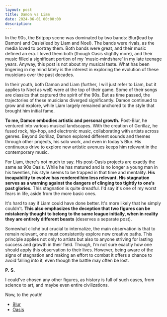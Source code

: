 ```yaml
---
layout: post
title: Damon vs Liam
date: 2024-06-01 00:00:00
description: 
---
```



In the 90s, the Britpop scene was dominated by two bands: Blur(lead by Damon) and Oasis(lead by Liam and Noel). The bands were rivals, as the media loved to portray them. Both bands were great, and their music defined an era. I loved them both (though Oasis slightly more), and their music filled a significant portion of my 'music-mindshare' in my late teenage years. Anyway, this post is not about my musical taste. What has been lingering in my mind lately is the interest in exploring the evolution of these musicians over the past decades.

In their youth, both Damon and Liam (further, I will just refer to Liam, but it applies to Noel as well) were at the top of their game. Some of their songs are classics that captured the spirit of the 90s. But as time passed, the trajectories of these musicians diverged significantly. Damon continued to grow and explore, while Liam largely remained anchored to the style that brought him initial fame. 

**To me, Damon embodies artistic and personal growth.** Post-Blur, he ventured into various musical landscapes. With the creation of Gorillaz, he fused rock, hip-hop, and electronic music, collaborating with artists across genres. Beyond Gorillaz, Damon explored different sounds and themes through other projects, his solo work, and even in today's Blur. His continuous drive to explore new artistic avenues keeps him relevant in the contemporary music.

For Liam, there's not much to say. His post-Oasis projects are exactly the same as 90s Oasis. While he has matured and is no longer a young man in his twenties, his style seems to be trapped in that time and mentality. **His incapability to evolve has rendered him less relevant. His stagnation serves as a warning against the dangers of clinging too tightly to one’s past glories.** This stagnation is quite dreadful. I'd say it's one of my worst fears in life, aside from the more basic ones.

It's hard to say if Liam could have done better. It's more likely that he simply couldn't. **This also emphasizes the deception that two figures can be mistakenly thought to belong to the same league initially, when in reality they are entirely different beasts** (deserves a separate post).

Somewhat cliché but crucial to internalize, the main observation is that to remain relevant, one must consistently explore new creative paths. This principle applies not only to artists but also to anyone striving for lasting success and growth in their field. Though, I'm not sure exactly how one should apply this observation to their lives. However, being aware of the signs of stagnation and making an effort to combat it offers a chance to avoid falling into it, even though the battle may often be lost.

**P.** **S.**

I could've chosen any other figures, as history is full of such cases, from science to art, and maybe even entire civilizations.

Now, to the youth!

* [Blur](https://www.youtube.com/watch?v=-UFgG_Ym5iM)
* [Oasis](https://www.youtube.com/watch?v=nRxhU176QyI)
